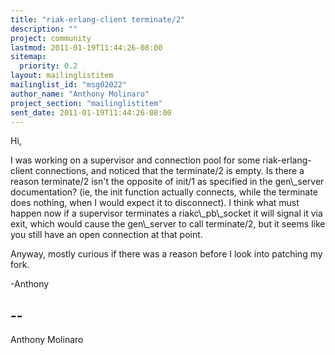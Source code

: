 ```yaml
---
title: "riak-erlang-client terminate/2"
description: ""
project: community
lastmod: 2011-01-19T11:44:26-08:00
sitemap:
  priority: 0.2
layout: mailinglistitem
mailinglist_id: "msg02022"
author_name: "Anthony Molinaro"
project_section: "mailinglistitem"
sent_date: 2011-01-19T11:44:26-08:00
---
```



Hi,

 I was working on a supervisor and connection pool for some
riak-erlang-client connections, and noticed that the terminate/2
is empty. Is there a reason terminate/2 isn't the opposite of
init/1 as specified in the gen\\_server documentation? (ie, the
init function actually connects, while the terminate does nothing,
when I would expect it to disconnect). I think what must happen
now if a supervisor terminates a riakc\\_pb\\_socket it will signal it
via exit, which would cause the gen\\_server to call terminate/2,
but it seems like you still have an open connection at that point.

 Anyway, mostly curious if there was a reason before I look into
patching my fork.

-Anthony

-- 
------------------------------------------------------------------------
Anthony Molinaro 

